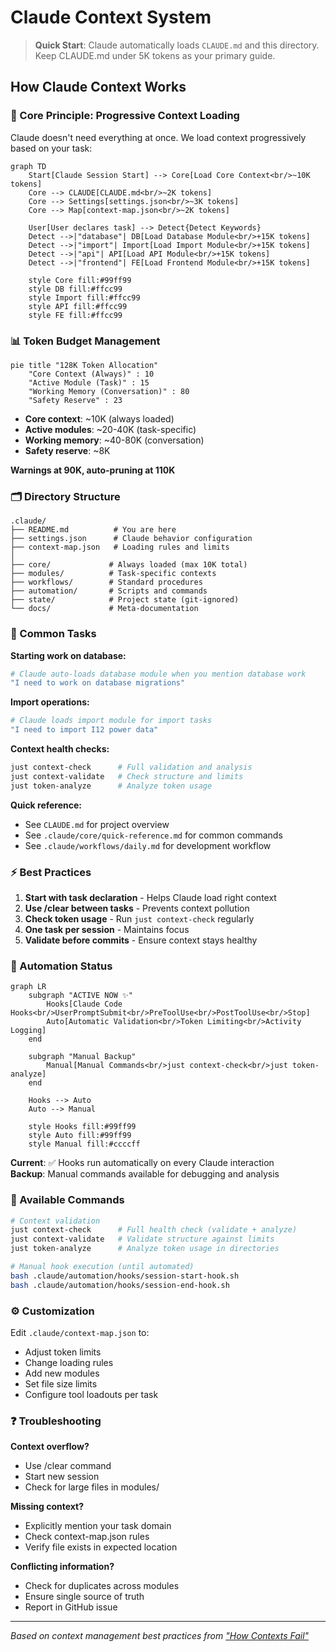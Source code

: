 # Claude Context System

> **Quick Start**: Claude automatically loads `CLAUDE.md` and this directory. Keep CLAUDE.md under 5K tokens as your primary guide.

## How Claude Context Works

### 🎯 Core Principle: Progressive Context Loading

Claude doesn't need everything at once. We load context progressively based on your task:

```mermaid
graph TD
    Start[Claude Session Start] --> Core[Load Core Context<br/>~10K tokens]
    Core --> CLAUDE[CLAUDE.md<br/>~2K tokens]
    Core --> Settings[settings.json<br/>~3K tokens]
    Core --> Map[context-map.json<br/>~2K tokens]
    
    User[User declares task] --> Detect{Detect Keywords}
    Detect -->|"database"| DB[Load Database Module<br/>+15K tokens]
    Detect -->|"import"| Import[Load Import Module<br/>+15K tokens]
    Detect -->|"api"| API[Load API Module<br/>+15K tokens]
    Detect -->|"frontend"| FE[Load Frontend Module<br/>+15K tokens]
    
    style Core fill:#99ff99
    style DB fill:#ffcc99
    style Import fill:#ffcc99
    style API fill:#ffcc99
    style FE fill:#ffcc99
```

### 📊 Token Budget Management

```mermaid
pie title "128K Token Allocation"
    "Core Context (Always)" : 10
    "Active Module (Task)" : 15
    "Working Memory (Conversation)" : 80
    "Safety Reserve" : 23
```

- **Core context**: ~10K (always loaded)
- **Active modules**: ~20-40K (task-specific)
- **Working memory**: ~40-80K (conversation)
- **Safety reserve**: ~8K

**Warnings at 90K, auto-pruning at 110K**

### 🗂️ Directory Structure

```
.claude/
├── README.md          # You are here
├── settings.json      # Claude behavior configuration
├── context-map.json   # Loading rules and limits
│
├── core/             # Always loaded (max 10K total)
├── modules/          # Task-specific contexts
├── workflows/        # Standard procedures
├── automation/       # Scripts and commands
├── state/            # Project state (git-ignored)
└── docs/             # Meta-documentation
```

### 🚀 Common Tasks

**Starting work on database:**
```bash
# Claude auto-loads database module when you mention database work
"I need to work on database migrations"
```

**Import operations:**
```bash
# Claude loads import module for import tasks
"I need to import I12 power data"
```

**Context health checks:**
```bash
just context-check      # Full validation and analysis
just context-validate   # Check structure and limits
just token-analyze      # Analyze token usage
```

**Quick reference:**
- See `CLAUDE.md` for project overview
- See `.claude/core/quick-reference.md` for common commands
- See `.claude/workflows/daily.md` for development workflow

### ⚡ Best Practices

1. **Start with task declaration** - Helps Claude load right context
2. **Use /clear between tasks** - Prevents context pollution  
3. **Check token usage** - Run `just context-check` regularly
4. **One task per session** - Maintains focus
5. **Validate before commits** - Ensure context stays healthy

### 🤖 Automation Status

```mermaid
graph LR
    subgraph "ACTIVE NOW ✨"
        Hooks[Claude Code Hooks<br/>UserPromptSubmit<br/>PreToolUse<br/>PostToolUse<br/>Stop]
        Auto[Automatic Validation<br/>Token Limiting<br/>Activity Logging]
    end
    
    subgraph "Manual Backup"
        Manual[Manual Commands<br/>just context-check<br/>just token-analyze]
    end
    
    Hooks --> Auto
    Auto --> Manual
    
    style Hooks fill:#99ff99
    style Auto fill:#99ff99
    style Manual fill:#ccccff
```

**Current**: ✅ Hooks run automatically on every Claude interaction  
**Backup**: Manual commands available for debugging and analysis

### 🔧 Available Commands

```bash
# Context validation
just context-check      # Full health check (validate + analyze)
just context-validate   # Validate structure against limits
just token-analyze      # Analyze token usage in directories

# Manual hook execution (until automated)
bash .claude/automation/hooks/session-start-hook.sh
bash .claude/automation/hooks/session-end-hook.sh
```

### ⚙️ Customization

Edit `.claude/context-map.json` to:
- Adjust token limits
- Change loading rules
- Add new modules
- Set file size limits
- Configure tool loadouts per task

### ❓ Troubleshooting

**Context overflow?**
- Use /clear command
- Start new session
- Check for large files in modules/

**Missing context?**
- Explicitly mention your task domain
- Check context-map.json rules
- Verify file exists in expected location

**Conflicting information?**
- Check for duplicates across modules
- Ensure single source of truth
- Report in GitHub issue

---

*Based on context management best practices from ["How Contexts Fail"](https://www.dbreunig.com/2025/06/22/how-contexts-fail-and-how-to-fix-them.html)*